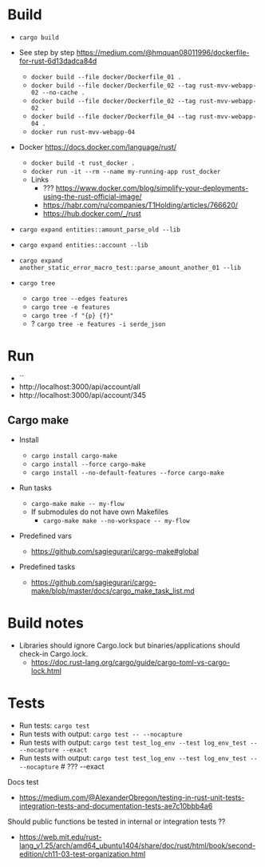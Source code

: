



# Build

 - `cargo build`
 - See step by step https://medium.com/@hmquan08011996/dockerfile-for-rust-6d13dadca84d
   - `docker build --file docker/Dockerfile_01 .`
   - `docker build --file docker/Dockerfile_02 --tag rust-mvv-webapp-02 --no-cache .`
   - `docker build --file docker/Dockerfile_02 --tag rust-mvv-webapp-02 .`
   - `docker build --file docker/Dockerfile_04 --tag rust-mvv-webapp-04 .`
   - `docker run rust-mvv-webapp-04`

 - Docker https://docs.docker.com/language/rust/
   - `docker build -t rust_docker .`
   - `docker run -it --rm --name my-running-app rust_docker`
   - Links
     - ??? https://www.docker.com/blog/simplify-your-deployments-using-the-rust-official-image/
     - https://habr.com/ru/companies/T1Holding/articles/766620/
     - https://hub.docker.com/_/rust

 - `cargo expand entities::amount_parse_old --lib`
 - `cargo expand entities::account --lib`
 - `cargo expand another_static_error_macro_test::parse_amount_another_01 --lib`

 - `cargo tree`
   - `cargo tree --edges features`
   - `cargo tree -e features`
   - `cargo tree -f "{p} {f}"`
   - ? `cargo tree -e features -i serde_json`

# Run

 - ``
 - http://localhost:3000/api/account/all
 - http://localhost:3000/api/account/345

## Cargo make

 - Install
   - `cargo install cargo-make`
   - `cargo install --force cargo-make`
   - `cargo install --no-default-features --force cargo-make`
 - Run tasks
   - `cargo-make make -- my-flow`
   - If submodules do not have own Makefiles
     - `cargo-make make --no-workspace -- my-flow`

 - Predefined vars
   - https://github.com/sagiegurari/cargo-make#global
 - Predefined tasks
   - https://github.com/sagiegurari/cargo-make/blob/master/docs/cargo_make_task_list.md

# Build notes

 - Libraries should ignore Cargo.lock but binaries/applications should check-in Cargo.lock.
   - https://doc.rust-lang.org/cargo/guide/cargo-toml-vs-cargo-lock.html


# Tests

 - Run tests: `cargo test`
 - Run tests with output: `cargo test -- --nocapture`
 - Run tests with output: `cargo test test_log_env --test log_env_test -- --nocapture --exact`
 - Run tests with output: `cargo test test_log_env --test log_env_test -- --nocapture`  # ??? --exact


Docs test
 - https://medium.com/@AlexanderObregon/testing-in-rust-unit-tests-integration-tests-and-documentation-tests-ae7c10bbb4a6

Should public functions be tested in internal or integration tests ??
 - https://web.mit.edu/rust-lang_v1.25/arch/amd64_ubuntu1404/share/doc/rust/html/book/second-edition/ch11-03-test-organization.html




